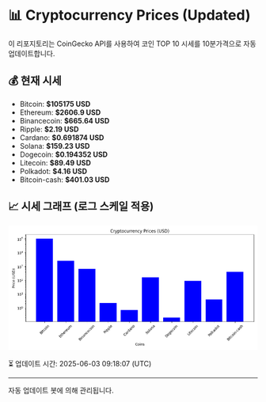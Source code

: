 
# 📊 Cryptocurrency Prices (Updated)

이 리포지토리는 CoinGecko API를 사용하여 코인 TOP 10 시세를 10분가격으로 자동 업데이트합니다.

## 💰 현재 시세
- Bitcoin: **$105175 USD**
- Ethereum: **$2606.9 USD**
- Binancecoin: **$665.64 USD**
- Ripple: **$2.19 USD**
- Cardano: **$0.691874 USD**
- Solana: **$159.23 USD**
- Dogecoin: **$0.194352 USD**
- Litecoin: **$89.49 USD**
- Polkadot: **$4.16 USD**
- Bitcoin-cash: **$401.03 USD**

## 📈 시세 그래프 (로그 스케일 적용)
![Crypto Prices](crypto_prices.png)

⏳ 업데이트 시간: 2025-06-03 09:18:07 (UTC)

---
자동 업데이트 봇에 의해 관리됩니다.
